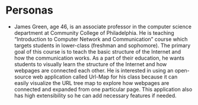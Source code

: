 # Personas
* James Green, age 46, is an associate professor in the computer science department at Community College of Philadelphia. He is teaching “Introduction to Computer Network and Communication” course which targets students in lower-class (freshman and sophomore). The primary goal of this course is to teach the basic structure of the Internet and how the communication works. As a part of their education, he wants students to visually learn the structure of the Internet and how webpages are connected each other. He is interested in using an open-source web application called Url-Map for his class because it can easily visualize the URL tree map to explore how webpages are connected and expanded from one particular page. This application also has high extensibility so he can add necessary features if needed. 
